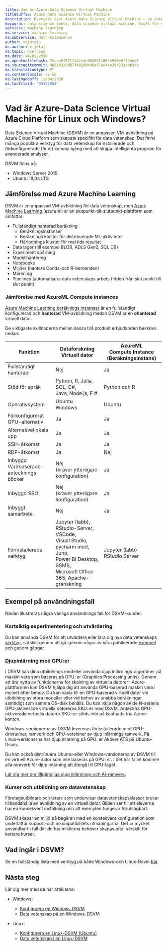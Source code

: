 ```yaml
---
title: Vad är Azure-Data Science Virtual Machine
titleSuffix: Azure Data Science Virtual Machine
description: Översikt över Azure Data Science Virtual Machine – en enkel att använda en virtuell dator på Azures moln plattform med förinstallerade och konfigurerade verktyg och bibliotek för data vetenskap.
keywords: data science tools, data science virtual machine, tools for data science, linux data science
services: machine-learning
ms.service: machine-learning
ms.subservice: data-science-vm
author: vijetajo
ms.author: vijetaj
ms.topic: overview
ms.date: 04/02/2020
ms.openlocfilehash: 7bcee0f571fe42e4c00499f188e35d0e0ff2ebe7
ms.sourcegitcommit: 96918333d87f4029d4d6af7ac44635c833abb3da
ms.translationtype: MT
ms.contentlocale: sv-SE
ms.lasthandoff: 11/04/2020
ms.locfileid: "93322504"
---
```

# <a name="what-is-the-azure-data-science-virtual-machine-for-linux-and-windows"></a>Vad är Azure-Data Science Virtual Machine för Linux och Windows?

Data Science Virtual Machine (DSVM) är en anpassad VM-avbildning på Azure Cloud Platform som skapats specifikt för data vetenskap. Det finns många populära verktyg för data vetenskap förinstallerade och förkonfigurerade för att komma igång med att skapa intelligenta program för avancerade analyser.

DSVM finns på:

+ Windows Server 2019
+ Ubuntu 18,04 LTS

## <a name="comparison-with-azure-machine-learning"></a>Jämförelse med Azure Machine Learning

DSVM är en anpassad VM-avbildning för data vetenskap, men [Azure Machine Learning](../overview-what-is-azure-ml.md) (azureml) är en slutpunkt-till-slutpunkt-plattform som omfattar:

+ Fullständigt hanterad beräkning
  + Beräkningsinstanser
  + Beräknings kluster för distribuerade ML-aktiviteter
  + Härlednings kluster för real tids resultat
+ Data lager (till exempel BLOB, ADLS Gen2, SQL DB)
+ Experiment spårning
+ Modellhantering
+ Notebooks
+ Miljöer (hantera Conda-och R-beroenden)
+ Märkning
+ Pipelines (automatisera data vetenskaps arbets flöden från slut punkt till slut punkt)

### <a name="comparison-with-azureml-compute-instances"></a>Jämförelse med AzureML Compute instances

[Azure Machine Learning beräknings instanser](../concept-compute-instance.md) är en fullständigt konfigurerad och __hanterad__ VM-avbildning medan DSVM är en __ohanterad__ virtuell dator.

De viktigaste skillnaderna mellan dessa två produkt erbjudanden beskrivs nedan:


|Funktion |Dataforskning<br>Virtuell dator |AzureML<br>Compute Instance (Beräkningsinstans)  | 
|---------|---------|---------|
| Fullständigt hanterad | Nej        | Ja        |
|Stöd för språk     |  Python, R, Julia, SQL, C#,<br> Java, Node.js, F #       | Python och R        |
|Operativsystem     | Ubuntu<br>Windows         |    Ubuntu     |
|Förkonfigurerat GPU-alternativ     |  Ja       |    Ja     |
|Alternativet skala upp | Ja | Ja |
|SSH-åtkomst    | Ja        |    Ja     |
|RDP-åtkomst    | Ja        |     Nej    |
|Inbyggd<br>Värdbaserade antecknings böcker     |   Nej<br>(kräver ytterligare konfiguration)      |      Ja   |
|Inbyggd SSO     | Nej <br>(kräver ytterligare konfiguration)         |    Ja     |
|Inbyggt samarbete     | Nej         | Ja        |
|Förinstallerade verktyg     |  Jupyter (labb), RStudio-Server, VSCode,<br> Visual Studio, pycharm med, Juno,<br>Power BI Desktop, SSMS, <br>Microsoft Office 365, Apache-granskning       |     Jupyter (labb)<br> RStudio Server   |

## <a name="sample-use-cases"></a>Exempel på användningsfall

Nedan illustreras några vanliga användnings fall för DSVM-kunder.

### <a name="short-term-experimentation-and-evaluation"></a>Kortsiktig experimentering och utvärdering

Du kan använda DSVM för att utvärdera eller lära dig nya data vetenskaps [verktyg](./tools-included.md), särskilt genom att gå igenom några av våra publicerade [exempel och genom gångar](./dsvm-samples-and-walkthroughs.md).

### <a name="deep-learning-with-gpus"></a>Djupinlärning med GPU:er

I DSVM kan dina utbildnings modeller använda djup inlärnings-algoritmer på maskin vara som baseras på GPU: er (Graphics Processing units). Genom att dra nytta av funktionerna för skalning av virtuella datorer i Azure-plattformen kan DSVM hjälpa dig att använda GPU-baserad maskin vara i molnet efter behov. Du kan växla till en GPU-baserad virtuell dator vid utbildning av stora modeller eller vid behov av snabba beräkningar samtidigt som samma OS-disk behålls. Du kan välja någon av de N-seriens GPU-aktiverade virtuella datorerna SKU: er med DSVM. Anteckna GPU-aktiverade virtuella datorer SKU: er stöds inte på kostnads fria Azure-konton.

Windows-versionerna av DSVM levereras förinstallerade med GPU-drivrutiner, ramverk och GPU-versioner av djup inlärnings ramverk. På Linux-versionerna har djup inlärning på GPU: er Aktiver ATS på Ubuntu-Dsvm. 

Du kan också distribuera Ubuntu-eller Windows-versionerna av DSVM till en virtuell Azure-dator som inte baseras på GPU: er. I det här fallet kommer alla ramverk för djup inlärning att återgå till CPU-läget.

[Lär dig mer om tillgängliga djup inlärnings-och AI-ramverk](dsvm-tools-deep-learning-frameworks.md).

### <a name="data-science-training-and-education"></a>Kurser och utbildning om datavetenskap

Företagsutbildare och lärare som undervisar datavetenskapsklasser brukar tillhandahålla en avbildning av en virtuell dator. Bilden ser till att eleverna har en konsekvent inställning och att exemplen fungerar förutsägbart.

DSVM skapar en miljö på begäran med en konsekvent konfiguration som underlättar support-och inkompatibilitets utmaningarna. Det är mycket användbart i fall där de här miljöerna behöver skapas ofta, särskilt för kortare kurser.


## <a name="whats-included-on-the-dsvm"></a>Vad ingår i DSVM?

Se en fullständig lista med verktyg på både Windows-och Linux-Dsvm [här](tools-included.md).

## <a name="next-steps"></a>Nästa steg

Lär dig mer med de här artiklarna:

+ Windows:
  + [Konfigurera en Windows DSVM](provision-vm.md)
  + [Data vetenskap på en Windows-DSVM](vm-do-ten-things.md)

+ Linux:
  + [Konfigurera en Linux-DSVM (Ubuntu)](dsvm-ubuntu-intro.md)
  + [Data vetenskap i en Linux-DSVM](linux-dsvm-walkthrough.md)